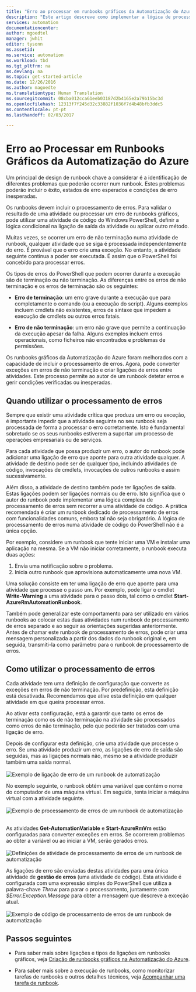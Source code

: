 ```yaml
---
title: "Erro ao processar em runbooks gráficos da Automatização do Azure | Microsoft Docs"
description: "Este artigo descreve como implementar a lógica de processamento de erros em runbooks gráficos da Automatização do Azure."
services: automation
documentationcenter: 
author: mgoedtel
manager: jwhit
editor: tysonn
ms.assetid: 
ms.service: automation
ms.workload: tbd
ms.tgt_pltfrm: na
ms.devlang: na
ms.topic: get-started-article
ms.date: 12/26/2016
ms.author: magoedte
ms.translationtype: Human Translation
ms.sourcegitcommit: 08cba012cca61eeb03187d2b4165e2a79b15bc3d
ms.openlocfilehash: 12313f7f245d32c33882f1036f7d4b48bfb3ddc5
ms.contentlocale: pt-pt
ms.lasthandoff: 02/03/2017

---
```


# <a name="error-handling-in-azure-automation-graphical-runbooks"></a>Erro ao Processar em Runbooks Gráficos da Automatização do Azure

Um principal de design de runbook chave a considerar é a identificação de diferentes problemas que poderão ocorrer num runbook. Estes problemas poderão incluir o êxito, estados de erro esperados e condições de erro inesperadas.

Os runbooks devem incluir o processamento de erros. Para validar o resultado de uma atividade ou processar um erro de runbooks gráficos, pode utilizar uma atividade de código do Windows PowerShell, definir a lógica condicional na ligação de saída da atividade ou aplicar outro método.          

Muitas vezes, se ocorrer um erro de não terminação numa atividade de runbook, qualquer atividade que se siga é processada independentemente do erro. É provável que o erro crie uma exceção. No entanto, a atividade seguinte continua a poder ser executada. É assim que o PowerShell foi concebido para processar erros.    

Os tipos de erros do PowerShell que podem ocorrer durante a execução são de terminação ou não terminação. As diferenças entre os erros de não terminação e os erros de terminação são os seguintes:

* **Erro de terminação**: um erro grave durante a execução que para completamente o comando (ou a execução do script). Alguns exemplos incluem cmdlets não existentes, erros de sintaxe que impedem a execução de cmdlets ou outros erros fatais.

* **Erro de não terminação**: um erro não grave que permite a continuação da execução apesar da falha. Alguns exemplos incluem erros operacionais, como ficheiros não encontrados e problemas de permissões.

Os runbooks gráficos da Automatização do Azure foram melhorados com a capacidade de incluir o processamento de erros. Agora, pode converter exceções em erros de não terminação e criar ligações de erros entre atividades. Este processo permite ao autor de um runbook detetar erros e gerir condições verificadas ou inesperadas.  

## <a name="when-to-use-error-handling"></a>Quando utilizar o processamento de erros

Sempre que existir uma atividade crítica que produza um erro ou exceção, é importante impedir que a atividade seguinte no seu runbook seja processada de forma a processar o erro corretamente. Isto é fundamental sobretudo se os seus runbooks estiverem a suportar um processo de operações empresariais ou de serviços.

Para cada atividade que possa produzir um erro, o autor do runbook pode adicionar uma ligação de erro que aponte para outra atividade qualquer.  A atividade de destino pode ser de qualquer tipo, incluindo atividades de código, invocações de cmdlets, invocações de outros runbooks e assim sucessivamente.

Além disso, a atividade de destino também pode ter ligações de saída. Estas ligações podem ser ligações normais ou de erro. Isto significa que o autor do runbook pode implementar uma lógica complexa de processamento de erros sem recorrer a uma atividade de código. A prática recomendada é criar um runbook dedicado de processamento de erros com funcionalidades comuns, embora tal não seja obrigatório. A lógica de processamento de erros numa atividade de código do PowerShell não é a única opção.  

Por exemplo, considere um runbook que tente iniciar uma VM e instalar uma aplicação na mesma. Se a VM não iniciar corretamente, o runbook executa duas ações:

1. Envia uma notificação sobre o problema.
2. Inicia outro runbook que aprovisiona automaticamente uma nova VM.

Uma solução consiste em ter uma ligação de erro que aponte para uma atividade que processe o passo um. Por exemplo, pode ligar o cmdlet **Write-Warning** a uma atividade para o passo dois, tal como o cmdlet **Start-AzureRmAutomationRunbook**.

Também pode generalizar este comportamento para ser utilizado em vários runbooks ao colocar estas duas atividades num runbook de processamento de erros separado e ao seguir as orientações sugeridas anteriormente. Antes de chamar este runbook de processamento de erros, pode criar uma mensagem personalizada a partir dos dados do runbook original e, em seguida, transmiti-la como parâmetro para o runbook de processamento de erros.

## <a name="how-to-use-error-handling"></a>Como utilizar o processamento de erros

Cada atividade tem uma definição de configuração que converte as exceções em erros de não terminação. Por predefinição, esta definição está desativada. Recomendamos que ative esta definição em qualquer atividade em que queira processar erros.  

Ao ativar esta configuração, está a garantir que tanto os erros de terminação como os de não terminação na atividade são processados como erros de não terminação, pelo que poderão ser tratados com uma ligação de erro.  

Depois de configurar esta definição, crie uma atividade que processe o erro. Se uma atividade produzir um erro, as ligações de erro de saída são seguidas, mas as ligações normais não, mesmo se a atividade produzir também uma saída normal.<br><br> ![Exemplo de ligação de erro de um runbook de automatização](media/automation-runbook-graphical-error-handling/error-link-example.png)

No exemplo seguinte, o runbook obtém uma variável que contém o nome do computador de uma máquina virtual. Em seguida, tenta iniciar a máquina virtual com a atividade seguinte.<br><br> ![Exemplo de processamento de erros de um runbook de automatização](media/automation-runbook-graphical-error-handling/runbook-example-error-handling.png)<br><br>      

As atividades **Get-AutomationVariable** e **Start-AzureRmVm** estão configuradas para converter exceções em erros.  Se ocorrerem problemas ao obter a variável ou ao iniciar a VM, serão gerados erros.<br><br> ![Definições de atividade de processamento de erros de um runbook de automatização](media/automation-runbook-graphical-error-handling/activity-blade-convertexception-option.png)

As ligações de erro são enviadas destas atividades para uma única atividade de **gestão de erros** (uma atividade de código). Esta atividade é configurada com uma expressão simples do PowerShell que utiliza a palavra-chave *Throw* para parar o processamento, juntamente com *$Error.Exception.Message* para obter a mensagem que descreve a exceção atual.<br><br> ![Exemplo de código de processamento de erros de um runbook de automatização](media/automation-runbook-graphical-error-handling/runbook-example-error-handling-code.png)


## <a name="next-steps"></a>Passos seguintes

* Para saber mais sobre ligações e tipos de ligações em runbooks gráficos, veja [Criação de runbooks gráficos na Automatização do Azure](automation-graphical-authoring-intro.md#links-and-workflow).

* Para saber mais sobre a execução de runbooks, como monitorizar tarefas de runbooks e outros detalhes técnicos, veja [Acompanhar uma tarefa de runbook](automation-runbook-execution.md).

